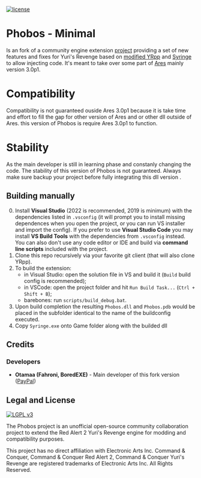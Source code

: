 [![license](https://img.shields.io/github/license/Phobos-developers/Phobos.svg)](https://www.gnu.org/licenses/lgpl-3.0.en.html)

# Phobos - Minimal
Is an fork of a community engine extension [project](https://github.com/Phobos-developers/Phobos) providing a set of new features and fixes for Yuri's Revenge based on [modified YRpp](https://github.com/Metadorius/YRpp) and [Syringe](https://github.com/Ares-Developers/Syringe) to allow injecting code. It's meant to take over some part of [Ares](https://github.com/Ares-Developers/Ares) mainly version 3.0p1.

# Compatibility 
Compatibility is not guaranteed ouside Ares 3.0p1 because it is take time and effort to fill the gap for other version of Ares and or other dll outside of Ares.
this version of Phobos is require Ares 3.0p1 to function.

# Stability 
As the main developer is still in learning phase and constanly changing the code. The stability of this version of Phobos is not guaranteed. Always make sure backup your project before fully integrating this dll version .

Building manually
-----------------

0. Install **Visual Studio** (2022 is recommended, 2019 is minimum) with the dependencies listed in `.vsconfig` (it will prompt you to install missing dependences when you open the project, or you can run VS installer and import the config). If you prefer to use **Visual Studio Code** you may install **VS Build Tools** with the dependencies from `.vsconfig` instead. You can also don't use any code editor or IDE and build via **command line scripts** included with the project.
1. Clone this repo recursively via your favorite git client (that will also clone YRpp).
2. To build the extension:
   - in Visual Studio: open the solution file in VS and build it (`Build` build config is recommended);
   - in VSCode: open the project folder and hit `Run Build Task...` (`Ctrl + Shift + B`);
   - barebones: run `scripts/build_debug.bat`.
3. Upon build completion the resulting `Phobos.dll` and `Phobos.pdb` would be placed in the subfolder identical to the name of the buildconfig executed.
4. Copy `Syringe.exe` onto Game folder along with the builded dll

Credits
-------

### Developers
- **Otamaa (Fahroni, BoredEXE)** - Main developer of this fork version ([PayPal](https://paypal.me/GeneralOtama))

Legal and License
-----

[![LGPL v3](https://www.gnu.org/graphics/lgplv3-147x51.png)](https://opensource.org/licenses/LGPL-3.0)

The Phobos project is an unofficial open-source community collaboration project to extend the Red Alert 2 Yuri's Revenge engine for modding and compatibility purposes.

This project has no direct affiliation with Electronic Arts Inc. Command & Conquer, Command & Conquer Red Alert 2, Command & Conquer Yuri's Revenge are registered trademarks of Electronic Arts Inc. All Rights Reserved.
